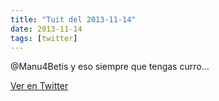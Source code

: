 ```yaml
---
title: "Tuit del 2013-11-14"
date: 2013-11-14
tags: [twitter]
---
```


@Manu4Betis y eso siempre que tengas curro…



[Ver en Twitter](https://twitter.com/i/web/status/401107712941240321)
